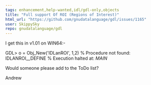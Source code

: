 ```yaml
---
tags: enhancement,help-wanted,idl/gdl-only,objects
title: "Full support Of ROI (Regions of Interest)"
html_url: "https://github.com/gnudatalanguage/gdl/issues/1165"
user: SkippySky
repo: gnudatalanguage/gdl
---
```


I get this in v1.01 on WIN64:-

GDL> o = Obj_New('IDLanROI', 1,2)
% Procedure not found: IDLANROI__DEFINE
% Execution halted at: $MAIN$

Would someone please add to the ToDo list?

Andrew
